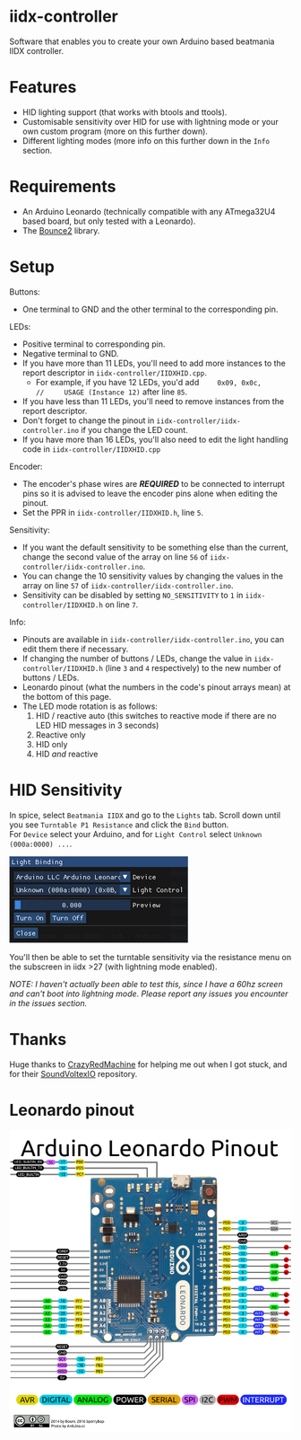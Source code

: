 # iidx-controller
Software that enables you to create your own Arduino based beatmania IIDX controller.

# Features
 - HID lighting support (that works with btools and ttools).
 - Customisable sensitivity over HID for use with lightning mode or your own custom program (more on this further down).
 - Different lighting modes (more info on this further down in the `Info` section.

# Requirements
 - An Arduino Leonardo (technically compatible with any ATmega32U4 based board, but only tested with a Leonardo).
 - The [Bounce2](https://www.arduino.cc/reference/en/libraries/bounce2/) library.

# Setup
Buttons:
 - One terminal to GND and the other terminal to the corresponding pin.

LEDs:
 - Positive terminal to corresponding pin.
 - Negative terminal to GND.
 - If you have more than 11 LEDs, you'll need to add more instances to the report descriptor in `iidx-controller/IIDXHID.cpp`. 
   - For example, if you have 12 LEDs, you'd add `    0x09, 0x0c,                      //     USAGE (Instance 12)` after line `85`.
 - If you have less than 11 LEDs, you'll need to remove instances from the report descriptor.
 - Don't forget to change the pinout in `iidx-controller/iidx-controller.ino` if you change the LED count.
 - If you have more than 16 LEDs, you'll also need to edit the light handling code in `iidx-controller/IIDXHID.cpp`

Encoder:
 - The encoder's phase wires are ***REQUIRED*** to be connected to interrupt pins so it is advised to leave the encoder pins alone when editing the pinout. 
 - Set the PPR in `iidx-controller/IIDXHID.h`, line `5`.
 
Sensitivity:
 - If you want the default sensitivity to be something else than the current, change the second value of the array on line `56` of `iidx-controller/iidx-controller.ino`.
 - You can change the 10 sensitivity values by changing the values in the array on line `57` of `iidx-controller/iidx-controller.ino`.
 - Sensitivity can be disabled by setting `NO_SENSITIVITY` to `1` in `iidx-controller/IIDXHID.h` on line `7`.

Info:
 - Pinouts are available in `iidx-controller/iidx-controller.ino`, you can edit them there if necessary.
 - If changing the number of buttons / LEDs, change the value in `iidx-controller/IIDXHID.h` (line `3` and `4` respectively) to the new number of buttons / LEDs.
 - Leonardo pinout (what the numbers in the code's pinout arrays mean) at the bottom of this page.
 - The LED mode rotation is as follows:
   1. HID / reactive auto (this switches to reactive mode if there are no LED HID messages in 3 seconds)
   2. Reactive only
   3. HID only
   4. HID _and_ reactive

# HID Sensitivity
In spice, select `Beatmania IIDX` and go to the `Lights` tab. Scroll down until you see `Turntable P1 Resistance` and click the `Bind` button.  
For `Device` select your Arduino, and for `Light Control` select `Unknown (000a:0000) ...`.

![Spice setup](spicecfg.png)

You'll then be able to set the turntable sensitivity via the resistance menu on the subscreen in iidx >27 (with lightning mode enabled).

_NOTE: I haven't actually been able to test this, since I have a 60hz screen and can't boot into lightning mode. Please report any issues you encounter in the issues section._

# Thanks
Huge thanks to [CrazyRedMachine](https://github.com/CrazyRedMachine) for helping me out when I got stuck, and for their [SoundVoltexIO](https://github.com/CrazyRedMachine/SoundVoltexIO) repository.

# Leonardo pinout
 
![Leo pinout](https://raw.githubusercontent.com/Bouni/Arduino-Pinout/master/Arduino%20Leonardo%20Pinout.png)
